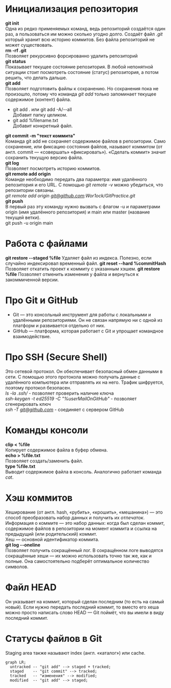 # Инициализация репозитория
**git init**  
Одна из редко применяемых команд, ведь репозиторий создаётся один раз, а пользоваться им можно сколько угодно долго.
Создаёт файл *.git* который хранит всю историю коммитов. Без файла репозиторий не может существовать.  
**rm -rf .git**  
Позволяет рекурсивно форсированно удалить репозиторий  
**git status**  
Показывает текущее состояние репозитория. В любой непонятной ситуации стоит посмотреть состояние (статус) репозитория, а потом решить, что делать дальше.  
**git add**  
Позволяет подготовить файлы к сохранению. Но сохранения пока не произошло, потому что команда *git add* только запоминает текущее содержимое (контент) файла.  
* git add . или git add -A/--all  
Добавит папку целиком.  
* git add %filename.txt  
Добавит конкретный файл.  


**git commit -m "текст коммита"**  
Команда git add не сохраняет содержимое файлов в репозитории. Само сохранение, или фиксацию состояния файлов, называют коммитом (от англ. commit — «совершать» «фиксировать»). «Сделать коммит» значит сохранить текущую версию файла.  
**git log**  
Позволяет посмотреть историю коммитов.  
**git remote add origin**  
Команде необходимо передать два параметра: имя удалённого репозитория и его URL. С помощью *git remote -v* можно убедиться, что репозитории связаны.  
*git remote add origin git@github.com:Wor1ock/GitPractice.git*  
**git push**  
В первый раз эту команду нужно вызвать с флагом -u и параметрами origin (имя удалённого репозитория) и main или master (название текущей ветки).  
git push -u origin main


# Работа с файлами
**git restore --staged %file**
Удаляет файл из индекса. Полезно, если случайно индексировал временный файл.
**git reset --hard %commitHash**
Позволяет откатить проект к коммиту с указанным хэшем.
**git restore %file**
Позволяет отменить изменения у файла и вернуться к закоммиченной версии.


# Про Git и GitHub  
* Git — это консольный инструмент для работы с локальными и удалёнными репозиториями. Он не связан напрямую ни с одной из платформ и развивается отдельно от них.  
* GitHub — платформа, которая работает с Git и упрощает командное взаимодействие.  


# Про SSH (Secure Shell)  
Это сетевой протокол. Он обеспечивает безопасный обмен данными в сети. С помощью этого протокола можно получать данные с удалённого компьютера или отправлять их на него. Трафик шифруется, поэтому протокол безопасен.  
*ls -la .ssh/* - позволяет проверить наличие ключа  
*ssh-keygen -t ed25519 -C "%userMailOnGitHub"* - позволяет сгенерировать ключ  
*ssh -T git@github.com* - соединяет с сервером GitHub  


# Команды консоли
**clip < %file**   
Копирует содержимое файла в буфер обмена.  
**echo > %file.txt**  
Позволяет создать/заменить файл.  
**type %file.txt**  
Выводит содержимое файла в консоль. Аналогично работает команда *cat*.  

# Хэш коммитов  
Хеширование (от англ. hash, «рубить», «крошить», «мешанина») — это способ преобразовать набор данных и получить их *отпечаток*.  
Информация о коммите — это набор данных: когда был сделан коммит, содержимое файлов в репозитории на момент коммита и ссылка на предыдущий (или родительский) коммит.  
Хеш — основной идентификатор коммита.  
**git log --oneline**  
Позволяет получить сокращённый лог. В сокращённом логе выводятся сокращённые хеши — их можно использовать точно так же, как и полные. Она самостоятельно подберёт оптимальное количество символов.  

# Файл HEAD  
Он указывает на коммит, который сделан последним (то есть на самый новый). Если нужно передать последний коммит, то вместо его хеша можно просто написать слово HEAD — Git поймёт, что вы имели в виду последний коммит.  

# Статусы файлов в Git
Staging area также называют index (англ. «каталог») или cache.  

```mermaid
graph LR;
  untracked -- "git add" --> staged + tracked;
  staged    -- "git commit" --> tracked;
  tracked   -- "изменения" --> modified;
  modified  -- "git add" --> staged;
```